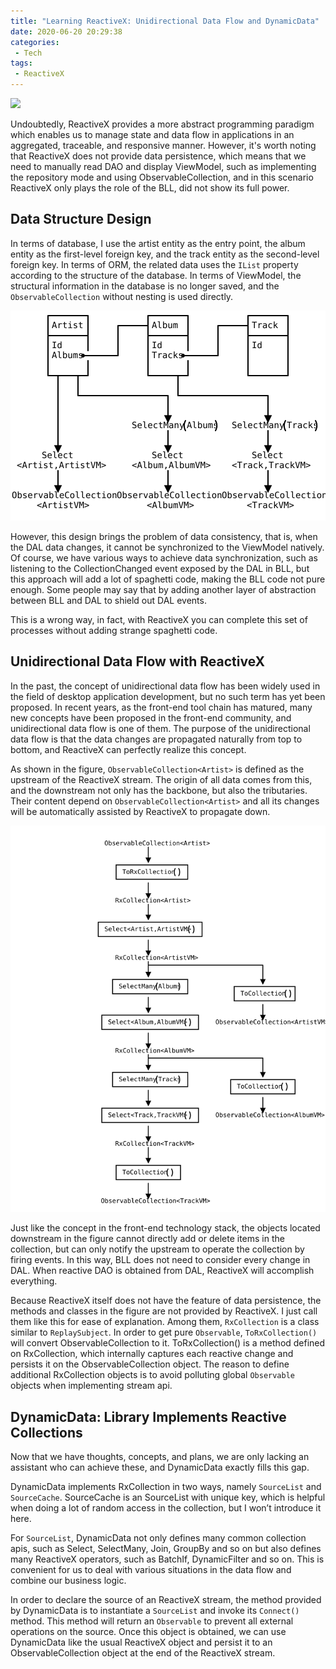 ```yaml
---
title: "Learning ReactiveX: Unidirectional Data Flow and DynamicData"
date: 2020-06-20 20:29:38
categories:
 - Tech
tags:
 - ReactiveX
---
```


<div class="banner-img">
    <img src="/images/2020/reactivex-banner.png">
</div>

Undoubtedly, ReactiveX provides a more abstract programming paradigm which enables us to manage state and data flow in applications in an aggregated, traceable, and responsive manner. However, it's worth noting that ReactiveX does not provide data persistence, which means that we need to manually read DAO and display ViewModel, such as implementing the repository mode and using ObservableCollection, and in this scenario ReactiveX only plays the role of the BLL, did not show its full power.
<!--more-->

## Data Structure Design ##
In terms of database, I use the artist entity as the entry point, the album entity as the first-level foreign key, and the track entity as the second-level foreign key. In terms of ORM, the related data uses the `IList` property according to the structure of the database. In terms of ViewModel, the structural information in the database is no longer saved, and the `ObservableCollection` without nesting is used directly.

![](../../images/2020/learning-reactivex-data-structure.svg)

However, this design brings the problem of data consistency, that is, when the DAL data changes, it cannot be synchronized to the ViewModel natively. Of course, we have various ways to achieve data synchronization, such as listening to the CollectionChanged event exposed by the DAL in BLL, but this approach will add a lot of spaghetti code, making the BLL code not pure enough. Some people may say that by adding another layer of abstraction between BLL and DAL to shield out DAL events.

This is a wrong way, in fact, with ReactiveX you can complete this set of processes without adding strange spaghetti code.

## Unidirectional Data Flow with ReactiveX ##
In the past, the concept of unidirectional data flow has been widely used in the field of desktop application development, but no such term has yet been proposed. In recent years, as the front-end tool chain has matured, many new concepts have been proposed in the front-end community, and unidirectional data flow is one of them. The purpose of the unidirectional data flow is that the data changes are propagated naturally from top to bottom, and ReactiveX can perfectly realize this concept.

As shown in the figure, `ObservableCollection<Artist>` is defined as the upstream of the ReactiveX stream. The origin of all data comes from this, and the downstream not only has the backbone, but also the tributaries. Their content depend on `ObservableCollection<Artist>` and all its changes will be automatically assisted by ReactiveX to propagate down.

![](../../images/2020/leraning-reactivex-unidirectional-data-flow.svg)

Just like the concept in the front-end technology stack, the objects located downstream in the figure cannot directly add or delete items in the collection, but can only notify the upstream to operate the collection by firing events. In this way, BLL does not need to consider every change in DAL. When reactive DAO is obtained from DAL, ReactiveX will accomplish everything.

Because ReactiveX itself does not have the feature of data persistence, the methods and classes in the figure are not provided by ReactiveX. I just call them like this for ease of explanation. Among them, `RxCollection` is a class similar to `ReplaySubject`. In order to get pure `Observable`, `ToRxCollection()` will convert ObservableCollection to it. ToRxCollection() is a method defined on RxCollection, which internally captures each reactive change and persists it on the ObservableCollection object. The reason to define additional RxCollection objects is to avoid polluting global `Observable` objects when implementing stream api.

## DynamicData: Library Implements Reactive Collections ##
Now that we have thoughts, concepts, and plans, we are only lacking an assistant who can achieve these, and DynamicData exactly fills this gap.

DynamicData implements RxCollection in two ways, namely `SourceList` and `SourceCache`. SourceCache is an SourceList with unique key, which is helpful when doing a lot of random access in the collection, but I won’t introduce it here. 

For `SourceList`, DynamicData not only defines many common collection apis, such as Select, SelectMany, Join, GroupBy and so on but also defines many ReactiveX operators, such as BatchIf, DynamicFilter and so on. This is convenient for us to deal with various situations in the data flow and combine our business logic.

In order to declare the source of an ReactiveX stream, the method provided by DynamicData is to instantiate a `SourceList` and invoke its `Connect()` method. This method will return an `Observable` to prevent all external operations on the source. Once this object is obtained, we can use DynamicData like the usual ReactiveX object and persist it to an ObservableCollection object at the end of the ReactiveX stream.
